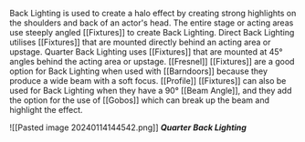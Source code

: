Back Lighting is used to create a halo effect by creating strong highlights on the shoulders and back of an actor's head. The entire stage or acting areas use steeply angled [[Fixtures]] to create Back Lighting. 
Direct Back Lighting utilises [[Fixtures]] that are mounted directly behind an acting area or upstage. 
Quarter Back Lighting uses [[Fixtures]] that are mounted at 45° angles behind the acting area or upstage.
[[Fresnel]] [[Fixtures]] are a good option for Back Lighting when used with [[Barndoors]] because they produce a wide beam with a soft focus. [[Profile]] [[Fixtures]] can also be used for Back Lighting when they have a 90° [[Beam Angle]], and they add the option for the use of [[Gobos]] which can break up the beam and highlight the effect. 

![[Pasted image 20240114144542.png]]
***Quarter Back Lighting***
